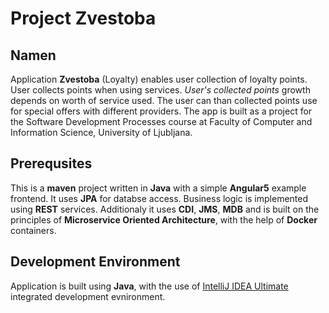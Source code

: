 # Project Zvestoba
## Namen
Application **Zvestoba** (Loyalty) enables user collection of loyalty points. User collects points when using services. *User's collected
points* growth depends on worth of service used. The user can than collected points use for special offers with different providers.
The app is built as a project for the Software Development Processes course at Faculty of Computer and Information Science, University of Ljubljana.
## Prerequsites
This is a **maven** project written in **Java** with a simple **Angular5** example frontend. It uses **JPA** for databse access.
Business logic is implemented using **REST** services. Additionaly it uses **CDI**, **JMS**, **MDB** and is built on the principles of **Microservice Oriented Architecture**, 
with the help of **Docker** containers.
## Development Environment
Application is built using **Java**, with the use of [IntelliJ IDEA Ultimate](https://www.jetbrains.com/idea/) integrated development evnironment.